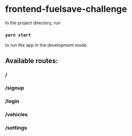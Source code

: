 # frontend-fuelsave-challenge

In the project directory, run

### `yarn start`

to run the app in the development mode.

## Available routes:

### /
### /signup
### /login
### /vehicles
### /settings
